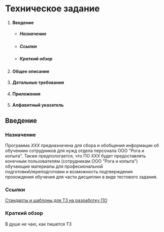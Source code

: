 # Техническое задание #  
1. #### Введение ####
   * ##### Назначение #####
   * ##### Ссылки #####  
   * ##### Краткий обзор #####
2. #### Общее описание ####
3. #### Детальные требования ####
4. #### Приложения ####
5. #### Алфавитный указатель ####

## Введение ##
### Назначение ###
Программа _ХХХ_ предназначена для сбора и обобщения информации об обучениии сотрудников для нужд отдела персонала ООО "Рога и копыта". Также предпологается, что ПО _ХХХ_ будет предоставлять конечным пользователям (сотрудникам ООО "Рога и копыта") обучающие материалы для професиональной подготовки\переподготовки и возможность подтверждения прохождения обучения для части дисциплин в виде тестового задания.  
### Ссылки ###
[Стандарты и шаблоны для ТЗ на разработку ПО](https://habr.com/ru/post/328822/)

### Краткий обзор ###






В душе не чаю, как пишется ТЗ
